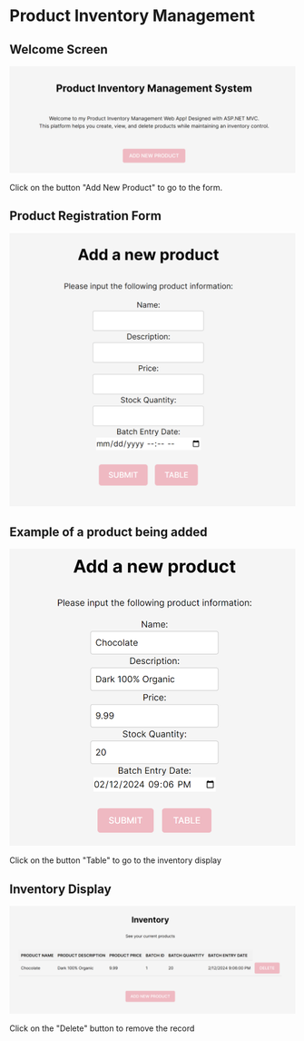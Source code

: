 # Product Inventory Management

## Welcome Screen

![Alt text](image.png)

Click on the button "Add New Product" to go to the form.

## Product Registration Form

![Alt text](image-1.png)

## Example of a product being added

![Alt text](image-2.png)

Click on the button "Table" to go to the inventory display

## Inventory Display

![Alt text](image-3.png)

Click on the "Delete" button to remove the record
